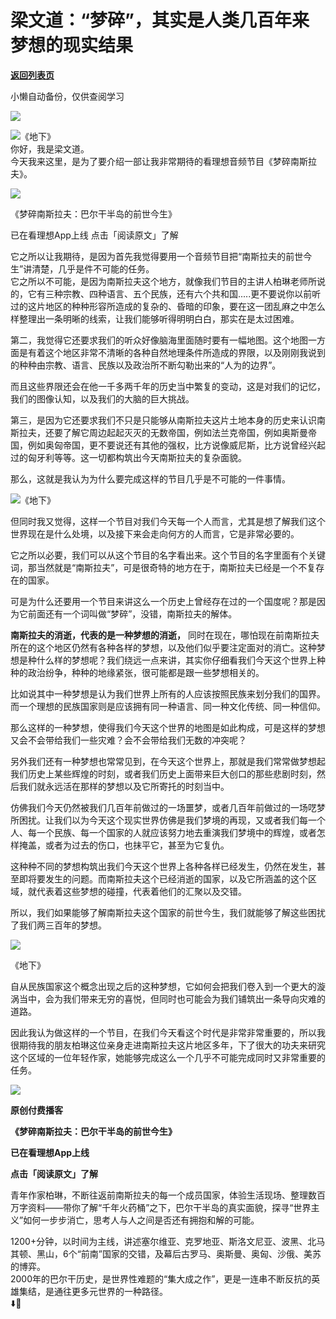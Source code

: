 # 梁文道：“梦碎”，其实是人类几百年来梦想的现实结果

[**返回列表页**](/gzh/看理想)

小懒自动备份，仅供查阅学习

![](https://mmbiz.qpic.cn/mmbiz_png/aP7vrTpXJxRA0ViaNRqia18YGj5LgX4VSibTFXfBlkXZakYUA8yBkEQYYmpmDmxH0IZyeY4oUcOiabiaj1PywxF6StQ/640?wx_fmt=png)

![](https://mmbiz.qpic.cn/mmbiz_jpg/aP7vrTpXJxThicp3w4GPQ6NXRK3FRq4ZDTEQzOk7lGNCJAa29QToe3Q7adECSovDU9uQwTPtwwuqelHuvibRyY7g/640?wx_fmt=jpeg&from;=appmsg)《地下》  
你好，我是梁文道。  
今天我来这里，是为了要介绍一部让我非常期待的看理想音频节目《梦碎南斯拉夫》。  
  

![](https://mmbiz.qpic.cn/mmbiz_jpg/aP7vrTpXJxQuQrPJMlgvYdDNhQHlbb1wuCvFHUMsezAIr0hvy0wGUoxsibZy3RjGCUJfhGZrF2nLDnbrvKkknMA/640?wx_fmt=jpeg&from;=appmsg)

《梦碎南斯拉夫：巴尔干半岛的前世今生》

已在看理想App上线 点击「阅读原文」了解

  
它之所以让我期待，是因为首先我觉得要用一个音频节目把“南斯拉夫的前世今生”讲清楚，几乎是件不可能的任务。  
它之所以不可能，是因为南斯拉夫这个地方，就像我们节目的主讲人柏琳老师所说的，它有三种宗教、四种语言、五个民族，还有六个共和国.....更不要说你以前听过的这片地区的种种形容所造成的复杂的、昏暗的印象，要在这一团乱麻之中怎么样整理出一条明晰的线索，让我们能够听得明明白白，那实在是太过困难。

  

第二，我觉得它还要求我们的听众好像脑海里面随时要有一幅地图。这个地图一方面是有着这个地区非常不清晰的各种自然地理条件所造成的界限，以及刚刚我说到的种种由宗教、语言、民族以及政治所不断勾勒出来的“人为的边界”。

  

而且这些界限还会在他一千多两千年的历史当中繁复的变动，这是对我们的记忆，我们的图像认知，以及我们的大脑的巨大挑战。

  

第三，是因为它还要求我们不只是只能够从南斯拉夫这片土地本身的历史来认识南斯拉夫，还要了解它周边起起灭灭的无数帝国，例如法兰克帝国，例如奥斯曼帝国，例如奥匈帝国，更不要说还有其他的强权，比方说像威尼斯，比方说曾经兴起过的匈牙利等等。这一切都构筑出今天南斯拉夫的复杂面貌。

  

那么，这就是我认为为什么要完成这样的节目几乎是不可能的一件事情。

  

![](https://mmbiz.qpic.cn/mmbiz_jpg/aP7vrTpXJxThicp3w4GPQ6NXRK3FRq4ZDbm9GZjrCSeNEezF8QsOeask7TyawmiavI2myk4H1RTQUibjSCE7mpJUg/640?wx_fmt=jpeg&from;=appmsg)《地下》

  

但同时我又觉得，这样一个节目对我们今天每一个人而言，尤其是想了解我们这个世界现在是什么处境，以及接下来会走向何方的人而言，它是非常必要的。

  

它之所以必要，我们可以从这个节目的名字看出来。这个节目的名字里面有个关键词，那当然就是“南斯拉夫”，可是很奇特的地方在于，南斯拉夫已经是一个不复存在的国家。

  

可是为什么还要用一个节目来讲这么一个历史上曾经存在过的一个国度呢？那是因为它前面还有一个词叫做“梦碎”，没错，南斯拉夫的解体。

  

**南斯拉夫的消逝，代表的是一种梦想的消逝，**
同时在现在，哪怕现在前南斯拉夫所在的这个地区仍然有各种各样的梦想，以及他们似乎要注定面对的消亡。这种梦想是种什么样的梦想呢？我们绕远一点来讲，其实你仔细看我们今天这个世界上种种的政治纷争，种种的地缘紧张，很可能都是跟一些梦想相关的。

  

比如说其中一种梦想是认为我们世界上所有的人应该按照民族来划分我们的国界。而一个理想的民族国家则是应该拥有同一种语言、同一种文化传统、同一种信仰。

  

那么这样的一种梦想，使得我们今天这个世界的地图是如此构成，可是这样的梦想又会不会带给我们一些灾难？会不会带给我们无数的冲突呢？

  

另外我们还有一种梦想也常常见到，在今天这个世界上，那就是我们常常做梦想起我们历史上某些辉煌的时刻，或者我们历史上面带来巨大创口的那些悲剧时刻，然后我们就永远活在那样的梦想以及它所寄托的时刻当中。

  

仿佛我们今天仍然被我们几百年前做过的一场噩梦，或者几百年前做过的一场呓梦所困扰。让我们以为今天这个现实世界仿佛是我们梦境的再现，又或者我们每一个人、每一个民族、每一个国家的人就应该努力地去重演我们梦境中的辉煌，或者怎样掩盖，或者为过去的伤口，也抹平它，甚至为它复仇。

  

这种种不同的梦想构筑出我们今天这个世界上各种各样已经发生，仍然在发生，甚至即将要发生的问题。而南斯拉夫这个已经消逝的国家，以及它所涵盖的这个区域，就代表着这些梦想的碰撞，代表着他们的汇聚以及交错。

  

所以，我们如果能够了解南斯拉夫这个国家的前世今生，我们就能够了解这些困扰了我们两三百年的梦想。

  

![](https://mmbiz.qpic.cn/mmbiz_jpg/aP7vrTpXJxStx6uDbSAzDHicFPE5eWPkSdRzHkhlfqg64cnCfpVYsJwiaTw9icDxnuJfEFmmhy7rDOFc5EcPbaRtQ/640?wx_fmt=jpeg)

《地下》

  

自从民族国家这个概念出现之后的这种梦想，它如何会把我们卷入到一个更大的漩涡当中，会为我们带来无穷的喜悦，但同时也可能会为我们铺筑出一条导向灾难的道路。

  

因此我认为做这样的一个节目，在我们今天看这个时代是非常非常重要的，所以我很期待我的朋友柏琳这位亲身走进南斯拉夫这片地区多年，下了很大的功夫来研究这个区域的一位年轻作家，她能够完成这么一个几乎不可能完成同时又非常重要的任务。

  

![](https://mmbiz.qpic.cn/mmbiz_jpg/aP7vrTpXJxQuQrPJMlgvYdDNhQHlbb1wuCvFHUMsezAIr0hvy0wGUoxsibZy3RjGCUJfhGZrF2nLDnbrvKkknMA/640?wx_fmt=other&from;=appmsg&tp;=webp&wxfrom;=5&wx;_lazy=1&wx;_co=1)

**原创付费播客**

**《梦碎南斯拉夫：巴尔干半岛的前世今生》**

**已在看理想App上线**

**点击「阅读原文」了解**

  

青年作家柏琳，不断往返前南斯拉夫的每一个成员国家，体验生活现场、整理数百万字资料——带你了解“千年火药桶”之下，巴尔干半岛的真实面貌，探寻“世界主义”如何一步步消亡，思考人与人之间是否还有拥抱和解的可能。  
  
1200+分钟，以时间为主线，讲述塞尔维亚、克罗地亚、斯洛文尼亚、波黑、北马其顿、黑山，6个“前南”国家的交错，及幕后古罗马、奥斯曼、奥匈、沙俄、美苏的博弈。  
2000年的巴尔干历史，是世界性难题的“集大成之作”，更是一连串不断反抗的英雄集结，是通往更多元世界的一种路径。  
⬇️👀

